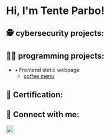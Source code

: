<h1>Hi, I'm Tente Parbo!</h1>

<h2>🕵 cybersecurity projects: </h2>

<h2>👨‍💻 programming projects: </h2>
<ul>
    <li>&#8226; Frontend static webpage
        <ul>
            <li><a href="https://github.com/TenteNsenga1/cafe-menu"> coffee menu </a></li>
           </ul>
    </li>
</ul>
<h2>📃 Certification: </h2>
<h2> 🤳 Connect with me:</h2>

[<img align="left" alt="tente-parbo-nsenga | LinkedIn" width="22px" src="https://cdn.jsdelivr.net/npm/simple-icons@v3/icons/linkedin.svg" />][linkedin]

[linkedin]: https://linkedin.com/in/tente-parbo-nsenga

<!--
**Tentensenga1/Tentensenga1** is a ✨ _special_ ✨ repository because its `README.md` (this file) appears on your GitHub profile.

Here are some ideas to get you started:

- 🔭 I’m currently working on ...
- 🌱 I’m currently learning ...
- 👯 I’m looking to collaborate on ...
- 🤔 I’m looking for help with ...
- 💬 Ask me about ...
- 📫 How to reach me: ...
- 😄 Pronouns: ...
- ⚡ Fun fact: ...
-->
